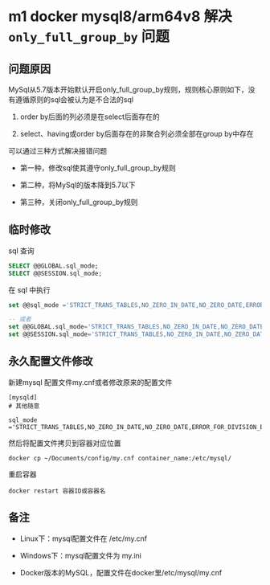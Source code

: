 # m1 docker mysql8/arm64v8 解决 `only_full_group_by` 问题

## 问题原因

MySql从5.7版本开始默认开启only_full_group_by规则，规则核心原则如下，没有遵循原则的sql会被认为是不合法的sql

1. order by后面的列必须是在select后面存在的

2. select、having或order by后面存在的非聚合列必须全部在group by中存在

可以通过三种方式解决报错问题

- 第一种，修改sql使其遵守only_full_group_by规则

- 第二种，将MySql的版本降到5.7以下

- 第三种，关闭only_full_group_by规则

## 临时修改

sql 查询

```sql
SELECT @@GLOBAL.sql_mode;
SELECT @@SESSION.sql_mode;
```

在 sql 中执行

```sql
set @@sql_mode ='STRICT_TRANS_TABLES,NO_ZERO_IN_DATE,NO_ZERO_DATE,ERROR_FOR_DIVISION_BY_ZERO,NO_ENGINE_SUBSTITUTION';

-- 或者
set @@GLOBAL.sql_mode='STRICT_TRANS_TABLES,NO_ZERO_IN_DATE,NO_ZERO_DATE,ERROR_FOR_DIVISION_BY_ZERO,NO_ENGINE_SUBSTITUTION';
set @@SESSION.sql_mode='STRICT_TRANS_TABLES,NO_ZERO_IN_DATE,NO_ZERO_DATE,ERROR_FOR_DIVISION_BY_ZERO,NO_ENGINE_SUBSTITUTION';

```

## 永久配置文件修改

新建mysql 配置文件my.cnf或者修改原来的配置文件

```test
[mysqld]
# 其他随意

sql_mode ='STRICT_TRANS_TABLES,NO_ZERO_IN_DATE,NO_ZERO_DATE,ERROR_FOR_DIVISION_BY_ZERO,NO_ENGINE_SUBSTITUTION'

```

然后将配置文件拷贝到容器对应位置

```docker
docker cp ~/Documents/config/my.cnf container_name:/etc/mysql/
```

重启容器

```docker
docker restart 容器ID或容器名
```

## 备注

- Linux下：mysql配置文件在 /etc/my.cnf

- Windows下：mysql配置文件为 my.ini

- Docker版本的MySQL，配置文件在docker里/etc/mysql/my.cnf
